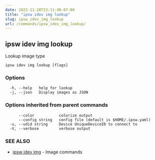 ```yaml
---
date: 2022-11-20T23:11:40-07:00
title: "ipsw idev img lookup"
slug: ipsw_idev_img_lookup
url: /commands/ipsw_idev_img_lookup/
---
```

## ipsw idev img lookup

Lookup image type

```
ipsw idev img lookup [flags]
```

### Options

```
  -h, --help   help for lookup
  -j, --json   Display images as JSON
```

### Options inherited from parent commands

```
      --color           colorize output
      --config string   config file (default is $HOME/.ipsw.yaml)
  -u, --udid string     Device UniqueDeviceID to connect to
  -V, --verbose         verbose output
```

### SEE ALSO

* [ipsw idev img](/cmd/ipsw_idev_img/)	 - Image commands

